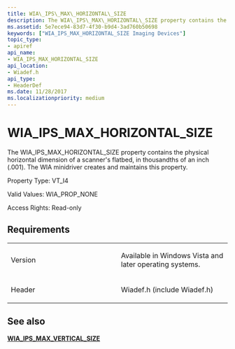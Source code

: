 ```yaml
---
title: WIA\_IPS\_MAX\_HORIZONTAL\_SIZE
description: The WIA\_IPS\_MAX\_HORIZONTAL\_SIZE property contains the physical horizontal dimension of a scanner's flatbed, in thousandths of an inch (.001). The WIA minidriver creates and maintains this property.
ms.assetid: 5e7ece94-83d7-4f30-b9d4-3ad760b50698
keywords: ["WIA_IPS_MAX_HORIZONTAL_SIZE Imaging Devices"]
topic_type:
- apiref
api_name:
- WIA_IPS_MAX_HORIZONTAL_SIZE
api_location:
- Wiadef.h
api_type:
- HeaderDef
ms.date: 11/28/2017
ms.localizationpriority: medium
---
```


# WIA\_IPS\_MAX\_HORIZONTAL\_SIZE


The WIA\_IPS\_MAX\_HORIZONTAL\_SIZE property contains the physical horizontal dimension of a scanner's flatbed, in thousandths of an inch (.001). The WIA minidriver creates and maintains this property.

Property Type: VT\_I4

Valid Values: WIA\_PROP\_NONE

Access Rights: Read-only

Requirements
------------

<table>
<colgroup>
<col width="50%" />
<col width="50%" />
</colgroup>
<tbody>
<tr class="odd">
<td><p>Version</p></td>
<td><p>Available in Windows Vista and later operating systems.</p></td>
</tr>
<tr class="even">
<td><p>Header</p></td>
<td>Wiadef.h (include Wiadef.h)</td>
</tr>
</tbody>
</table>

## See also


[**WIA\_IPS\_MAX\_VERTICAL\_SIZE**](wia-ips-max-vertical-size.md)

 

 






